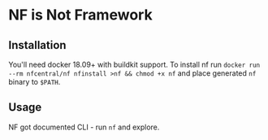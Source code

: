 NF is Not Framework
===================

Installation
------------

You'll need docker 18.09+ with buildkit support. To install nf run `docker run --rm nfcentral/nf nfinstall >nf && chmod +x nf` and place generated `nf` binary to `$PATH`.

Usage
-----

NF got documented CLI - run `nf` and explore.
